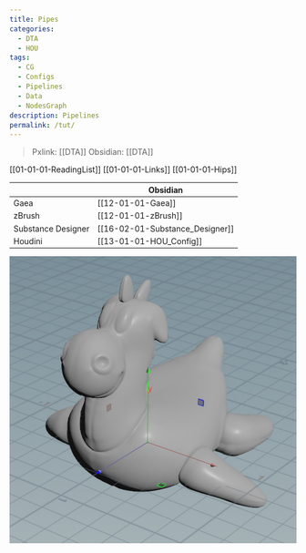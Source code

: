 ```yaml
---
title: Pipes
categories:
  - DTA
  - HOU
tags:
  - CG
  - Configs
  - Pipelines
  - Data
  - NodesGraph
description: Pipelines
permalink: /tut/
---
```

> Pxlink: [[DTA]]
>Obsidian: [[DTA]]

[[01-01-01-ReadingList]]
[[01-01-01-Links]]
[[01-01-01-Hips]]

|  | Obsidian |
| ---- | ---- |
| Gaea | [[12-01-01-Gaea]] |
| zBrush | [[12-01-01-zBrush]]<br> |
| Substance Designer | [[16-02-01-Substance_Designer]] |
| Houdini | [[13-01-01-HOU_Config]] |




![My image Name](/src/pipe/axies_gl.png)
